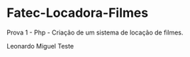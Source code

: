 # Fatec-Locadora-Filmes
Prova 1 - Php - Criação de um sistema de locação de filmes.

Leonardo Miguel Teste
